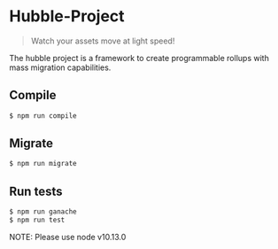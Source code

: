 # Hubble-Project

> Watch your assets move at light speed!

The hubble project is a framework to create programmable rollups with mass migration capabilities.

## Compile

```bash
$ npm run compile
```

## Migrate

```bash
$ npm run migrate
```

## Run tests

```bash
$ npm run ganache
$ npm run test
```

NOTE: Please use node v10.13.0

